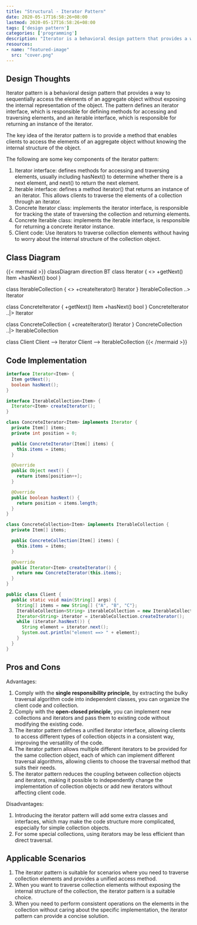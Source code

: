 ```yaml
---
title: "Structural - Iterator Pattern"
date: 2020-05-17T16:58:26+08:00
lastmod: 2020-05-17T16:58:26+08:00
tags: ['design pattern']
categories: ['programming']
description: "Iterator is a behavioral design pattern that provides a way to sequentially access the elements of an aggregate object without exposing the internal representation of the object. The pattern defines an iterator interface, which is responsible for defining methods for accessing and traversing elements, and an iterable interface, which is responsible for returning an instance of the iterator."
resources:
- name: "featured-image"
  src: "cover.png"
---
```

<!--more-->
## Design Thoughts
Iterator pattern is a behavioral design pattern that provides a way to sequentially access the elements of an aggregate object without exposing the internal representation of the object. The pattern defines an iterator interface, which is responsible for defining methods for accessing and traversing elements, and an iterable interface, which is responsible for returning an instance of the iterator.

The key idea of ​​the iterator pattern is to provide a method that enables clients to access the elements of an aggregate object without knowing the internal structure of the object.

The following are some key components of the iterator pattern:
1. Iterator interface: defines methods for accessing and traversing elements, usually including hasNext() to determine whether there is a next element, and next() to return the next element.
2. Iterable interface: defines a method iterator() that returns an instance of an iterator. This allows clients to traverse the elements of a collection through an iterator.
3. Concrete Iterator class: implements the iterator interface, is responsible for tracking the state of traversing the collection and returning elements.
4. Concrete Iterable class: implements the iterable interface, is responsible for returning a concrete iterator instance.
5. Client code: Use iterators to traverse collection elements without having to worry about the internal structure of the collection object.

## Class Diagram
{{< mermaid >}}
classDiagram
  direction BT
  class Iterator {
    <<interface>>
    +getNext() Item
    +hasNext() bool
  }

  class IterableCollection {
    <<interface>>
    +createIterator() Iterator
  }
  IterableCollection ..> Iterator

  class ConcreteIterator {
    +getNext() Item
    +hasNext() bool
  }
  ConcreteIterator ..|> Iterator

  class ConcreteCollection {
    +createIterator() Iterator
  }
  ConcreteCollection ..|> IterableCollection

  class Client
  Client --> Iterator
  Client --> IterableCollection
{{< /mermaid >}}

## Code Implementation
```java
interface Iterator<Item> {
  Item getNext();
  boolean hasNext();
}

interface IterableCollection<Item> {
  Iterator<Item> createIterator();
}

class ConcreteIterator<Item> implements Iterator {
  private Item[] items;
  private int position = 0;

  public ConcreteIterator(Item[] items) {
    this.items = items;
  }

  @Override
  public Object next() {
    return items[position++];
  }

  @Override
  public boolean hasNext() {
    return position < items.length;
  }
}

class ConcreteCollection<Item> implements IterableCollection {
  private Item[] items;

  public ConcreteCollection(Item[] items) {
    this.items = items;
  }

  @Override
  public Iterator<Item> createIterator() {
    return new ConcreteIterator(this.items);
  }
}

public class Client {
  public static void main(String[] args) {
    String[] items = new String[] {"A", "B", "C"};
    IterableCollection<String> iterableCollection = new IterableCollection<>(items);
    Iterator<String> iterator = iterableCollection.createIterator();
    while (iterator.hasNext()) {
      String element = iterator.next();
      System.out.println("element ==> " + element);
    }
  }
}
```

## Pros and Cons
Advantages:
1. Comply with the **single responsibility principle**, by extracting the bulky traversal algorithm code into independent classes, you can organize the client code and collection.
2. Comply with the **open-closed principle**, you can implement new collections and iterators and pass them to existing code without modifying the existing code.
3. The iterator pattern defines a unified iterator interface, allowing clients to access different types of collection objects in a consistent way, improving the versatility of the code.
4. The iterator pattern allows multiple different iterators to be provided for the same collection object, each of which can implement different traversal algorithms, allowing clients to choose the traversal method that suits their needs.
5. The iterator pattern reduces the coupling between collection objects and iterators, making it possible to independently change the implementation of collection objects or add new iterators without affecting client code.

Disadvantages:
1. Introducing the iterator pattern will add some extra classes and interfaces, which may make the code structure more complicated, especially for simple collection objects.
2. For some special collections, using iterators may be less efficient than direct traversal.

## Applicable Scenarios
1. The iterator pattern is suitable for scenarios where you need to traverse collection elements and provides a unified access method.
2. When you want to traverse collection elements without exposing the internal structure of the collection, the iterator pattern is a suitable choice.
3. When you need to perform consistent operations on the elements in the collection without caring about the specific implementation, the iterator pattern can provide a concise solution.